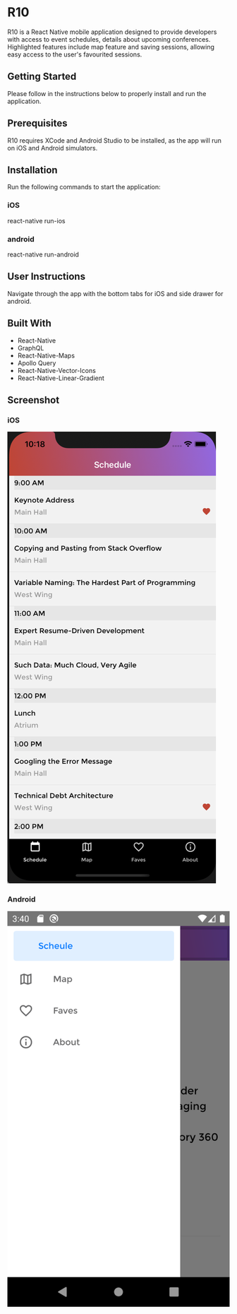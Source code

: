 # R10

R10 is a React Native mobile application designed to provide developers with access to event schedules, details about upcoming conferences. Highlighted features include map feature and saving sessions, allowing easy access to the user's favourited sessions.

## Getting Started

Please follow in the instructions below to properly install and run the application.

## Prerequisites

R10 requires XCode and Android Studio to be installed, as the app will run on iOS and Android simulators.

## Installation

Run the following commands to start the application:

### iOS

react-native run-ios

### android

react-native run-android

## User Instructions

Navigate through the app with the bottom tabs for iOS and side drawer for android.

## Built With

<ul>
<li>React-Native</li>
<li>GraphQL</li>
<li>React-Native-Maps</li>
<li>Apollo Query</li>
<li>React-Native-Vector-Icons</li>
<li>React-Native-Linear-Gradient</li>
</ul>

## Screenshot

### iOS

<img src='/ios.png'>

### Android

<img src='android.png'>
